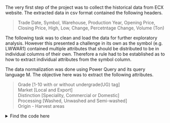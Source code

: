 ﻿The very first step of the project was to collect the historical data from ECX website. The extracted data in csv format contained the following headers.

> Trade Date, Symbol, Warehouse, Production Year, Opening Price, Closing
> Price, High, Low, Change, Percetntage Change, Volume (Ton)

The following task was to clean and load the data for further exploratory analysis. However this presented a challenge in its own as the symbol (e.g. LWWAR1) contained multiple attributes that should be distributed to be in individual columns of their own. Therefore a rule had to be established as to how to extract individual attributes from the symbol column.

The data normalization was done using Power Query and its query language M. The objective here was to extract the following attributes.

> Grade [1-10 with or without undergrade(UG) tag]<br>
> Market [Local and Export] <br>
> Distinction [Speciality, Commercial or Domestic]<br>
> Processing [Washed, Unwashed and Semi-washed]<br>
> Origin - Harvest areas<br>

<details><summary>Find the code here</summary><code>
    {% raw %}

            let
        Source = HistoricalPrices,
        #"Removed Other Columns" = Table.SelectColumns(Source,{"Index", "Symbol"}),
        #"Inserted Text Length" = Table.AddColumn(#"Removed Other Columns", "Length", each Text.Length([Symbol]), Int64.Type),
        #"Inserted First Characters" = Table.AddColumn(#"Inserted Text Length", "First Characters", each Text.Start([Symbol], 1), type text),
        #"Added Conditional Column" = Table.AddColumn(#"Inserted First Characters", 
        "Market", each if [First Characters] = "L" then "Local" else if [First Characters] = "2" then null else "Export"),
        #"Inserted Text Range" = Table.AddColumn(#"Added Conditional Column", "Text Range", each Text.Middle([Symbol], 1, 1), type text),
        #"Renamed Columns" = Table.RenameColumns(#"Inserted Text Range",{{"Text Range", "SecondChar"}, {"First Characters", "FirstChar"}}),
        #"Added Custom" = Table.AddColumn(#"Renamed Columns", "Processing", each if [FirstChar] = "W" then "Washed"
    else if [FirstChar] = "U" then "Unwashed"
    else if [FirstChar] = "S" then "Semi Washed"
    else if [FirstChar] = "L" and [SecondChar]="U" then "Unwashed"
    else if [FirstChar] = "L" and [SecondChar] = "W" then "Washed"
    else "NA"),
        #"Duplicated Column" = Table.DuplicateColumn(#"Added Custom", "Symbol", "Symbol - Copy"),
        #"Split Column by Character Transition" = Table.SplitColumn
        (#"Duplicated Column", "Symbol - Copy", Splitter.SplitTextByCharacterTransition((c) => 
        not List.Contains({"0".."9"}, c), {"0".."9"}), {"Symbol - Copy.1", "Symbol - Copy.2"}),
        #"Renamed Columns1" = Table.RenameColumns(#"Split Column by Character Transition",{{"Symbol - Copy.1", "SC1"}, {"Symbol - Copy.2", "Grade1"}}),
        #"Replaced Value" = Table.ReplaceValue(#"Renamed Columns1",null,"UG",Replacer.ReplaceValue,{"Grade1"}),
        #"Duplicated Column1" = Table.DuplicateColumn(#"Replaced Value", "SC1", "SC1 - Copy"),
        #"Removed Columns" = Table.RemoveColumns(#"Duplicated Column1",{"SC1 - Copy"}),
        #"Inserted Last Characters" = Table.AddColumn(#"Removed Columns", "Last Characters", each Text.End([SC1], 2), type text),
    
    
        #"Reigon Extraction" = Table.AddColumn(#"Inserted Last Characters", "ReigonCode", each if Text.Contains([Symbol],"yc",Comparer.OrdinalIgnoreCase) then "YC"
    else if Text.Contains([Symbol],"kt",Comparer.OrdinalIgnoreCase) then "kt"
    else if Text.Contains([Symbol],"am",Comparer.OrdinalIgnoreCase) then "am"
    else if Text.Contains([Symbol],"wt",Comparer.OrdinalIgnoreCase) then "wt"
    else if Text.Contains([Symbol],"ge",Comparer.OrdinalIgnoreCase) then "ge"
    else if Text.Contains([Symbol],"war",Comparer.OrdinalIgnoreCase) then "war"
    else if Text.Contains([Symbol],"ib",Comparer.OrdinalIgnoreCase) then "ib"
    else if Text.Contains([Symbol],"bl",Comparer.OrdinalIgnoreCase) then "bl"
    else if Text.Contains([Symbol],"gd",Comparer.OrdinalIgnoreCase) then "gd"
    else if Text.Contains([Symbol],"yk",Comparer.OrdinalIgnoreCase) then "yk"
    else if Text.Contains([Symbol],"eg",Comparer.OrdinalIgnoreCase) then "eg"
    else if Text.Contains([Symbol],"wg",Comparer.OrdinalIgnoreCase) then "wg"
    else if Text.Contains([Symbol],"zg",Comparer.OrdinalIgnoreCase) then "zg"
    else if Text.Contains([Symbol],"awi",Comparer.OrdinalIgnoreCase) then "awi"
    else if Text.Contains([Symbol],"wl",Comparer.OrdinalIgnoreCase) then "wl"
    else if Text.Contains([Symbol],"sh",Comparer.OrdinalIgnoreCase) then "sh"
    else if Text.Contains([Symbol],"gm",Comparer.OrdinalIgnoreCase) then "gm"
    else if Text.Contains([Symbol],"bb",Comparer.OrdinalIgnoreCase) then "bb"
    else if Text.Contains([Symbol],"wn",Comparer.OrdinalIgnoreCase) then "wn"
    else if Text.Contains([Symbol],"kc",Comparer.OrdinalIgnoreCase) then "kc"
    else if Text.Contains([Symbol],"ga",Comparer.OrdinalIgnoreCase) then "ga"
    else if Text.Contains([Symbol],"sd",Comparer.OrdinalIgnoreCase) then "sd"
    else if Text.Contains([Symbol],"lm",Comparer.OrdinalIgnoreCase) then "lm"
    else if Text.Contains([Symbol],"kf",Comparer.OrdinalIgnoreCase) then "kf"
    else if Text.Contains([Symbol],"jm",Comparer.OrdinalIgnoreCase) then "jm"
    else if Text.Contains([Symbol],"yk",Comparer.OrdinalIgnoreCase) then "yk"
    else if Text.Contains([Symbol],"an",Comparer.OrdinalIgnoreCase) then "an"
    else if Text.Contains([Symbol],"bm",Comparer.OrdinalIgnoreCase) then "bm"
    else if Text.Contains([Symbol],"kw",Comparer.OrdinalIgnoreCase) then "kw"
    else if Text.Contains([Symbol],"ew",Comparer.OrdinalIgnoreCase) then "ew"
    else if Text.Contains([Symbol],"tp",Comparer.OrdinalIgnoreCase) then "tp"
    else if Text.Contains([Symbol],"lk",Comparer.OrdinalIgnoreCase) then "lk"
    else if Text.Contains([Symbol],"hr",Comparer.OrdinalIgnoreCase) then "hr"
    else if Text.Contains([Symbol],"fr",Comparer.OrdinalIgnoreCase) then "fr"
    else if Text.Contains([Symbol],"aa",Comparer.OrdinalIgnoreCase) then "aa"
    else if Text.Contains([Symbol],"dd",Comparer.OrdinalIgnoreCase) then "dd"
    else if Text.Contains([Symbol],"gj",Comparer.OrdinalIgnoreCase) then "gj"
    else if Text.Contains([Symbol],"bpaa",Comparer.OrdinalIgnoreCase) then "bpaa"
    else if Text.Contains([Symbol],"bpdd",Comparer.OrdinalIgnoreCase) then "bpdd"
    else if Text.Contains([Symbol],"bp",Comparer.OrdinalIgnoreCase) then "bp"
    else if Text.Contains([Symbol],"sk",Comparer.OrdinalIgnoreCase) then "sk"
    else if Text.Contains([Symbol],"dl",Comparer.OrdinalIgnoreCase) then "dl"
    else null),
        #"Replaced Value1" = Table.ReplaceValue(#"Reigon Extraction","BB","--",Replacer.ReplaceText,{"SC1"})
    in
        #"Replaced Value1"
    {% endraw %}

  </code></details>


